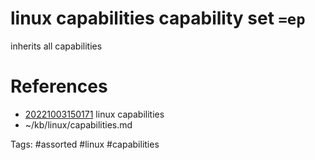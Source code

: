 # linux capabilities capability set `=ep`
inherits all capabilities

# References
- [20221003150171](/zet/20221003150171/README.md) linux capabilities
- ~/kb/linux/capabilities.md

Tags:
    #assorted #linux #capabilities
